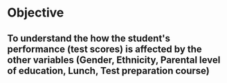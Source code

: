 # Objective 
## To understand the how the student's performance (test scores) is affected by the other variables (Gender, Ethnicity, Parental level of education, Lunch, Test preparation course)
